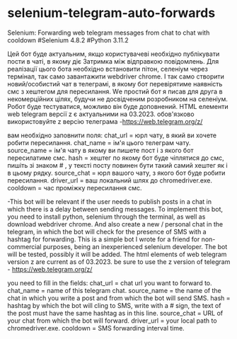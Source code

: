 # selenium-telegram-auto-forwards
Selenium: Forwarding web telegram messages from chat to chat with cooldown 
#Selenium 4.8.2 
#Python 3.11.2

Цей бот буде актуальним, якщо користувачеві необхідно публікувати пости в чаті, в якому діє Затримка між відправкою повідомлень. Для реалізації цього бота необхідно встановити пітон, селеніум через термінал, так само завантажити webdriver chrome. І так само створити новий/особистий чат в телеграмі, в якому бот перевірятиме наявність смс з хештегом для пересилання. Wе простий бот я писав для друга в некомерційних цілях, будучи не досвідченим розробником на селеніум. Робот буде тестуватися, можливо він буде доповнений. HTML елементи web telegram версії z є актуальними на 03.2023. обов'язково використовуйте z версію телеграма -https://web.telegram.org/z/

вам необхідно заповнити поля:
chat_url = юрл чату, в який ви хочете робити пересилання.
chat_name = ім'я цього телеграм чату.
source_name = ім'я чату в якому ви пишете пост і з якого бот пересилатиме смс.
hash = хештег по якому бот буде чіплятися до смс, пишіть зі знаком # , у тексті посту повинен бути такий самий хештег як і в цьому рядку.
source_chat = юрл вашого чату, з якого бот буде робити пересилання.
driver_url = ваш локальний шлях до chromedriver.exe.
cooldown = час проміжку пересилання смс.

-This bot will be relevant if the user needs to publish posts in a chat in which there is a delay between sending messages. To implement this bot, you need to install python, selenium through the terminal, as well as download webdriver chrome. And also create a new / personal chat in the telegram, in which the bot will check for the presence of SMS with a hashtag for forwarding. This is a simple bot I wrote for a friend for non-commercial purposes, being an inexperienced selenium developer. The bot will be tested, possibly it will be added. The html elements of web telegram version z are current as of 03.2023. be sure to use the z version of telegram - https://web.telegram.org/z/

you need to fill in the fields:
chat_url = chat url you want to forward to.
chat_name = name of this telegram chat.
source_name = the name of the chat in which you write a post and from which the bot will send SMS.
hash = hashtag by which the bot will cling to SMS, write with a # sign, the text of the post must have the same hashtag as in this line.
source_chat = URL of your chat from which the bot will forward.
driver_url = your local path to chromedriver.exe.
cooldown = SMS forwarding interval time.
